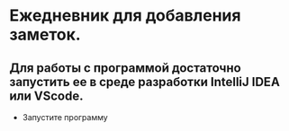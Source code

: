 # Ежедневник для добавления заметок.

## Для работы с программой достаточно запустить ее в среде разработки IntelliJ IDEA или VScode.
* Запустите программу 
